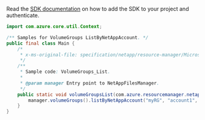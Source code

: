 Read the [SDK documentation](https://github.com/Azure/azure-sdk-for-java/blob/azure-resourcemanager-netapp_1.0.0-beta.7/sdk/netapp/azure-resourcemanager-netapp/README.md) on how to add the SDK to your project and authenticate.

```java
import com.azure.core.util.Context;

/** Samples for VolumeGroups ListByNetAppAccount. */
public final class Main {
    /*
     * x-ms-original-file: specification/netapp/resource-manager/Microsoft.NetApp/stable/2021-08-01/examples/VolumeGroups_List.json
     */
    /**
     * Sample code: VolumeGroups_List.
     *
     * @param manager Entry point to NetAppFilesManager.
     */
    public static void volumeGroupsList(com.azure.resourcemanager.netapp.NetAppFilesManager manager) {
        manager.volumeGroups().listByNetAppAccount("myRG", "account1", Context.NONE);
    }
}
```
